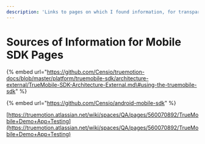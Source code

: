 ```yaml
---
description: 'Links to pages on which I found information, for transparency sake'
---
```


# Sources of Information for Mobile SDK Pages

{% embed url="https://github.com/Censio/truemotion-docs/blob/master/platform/truemobile-sdk/architecture-external/TrueMobile-SDK-Architecture-External.md\#using-the-truemobile-sdk" %}

{% embed url="https://github.com/Censio/android-mobile-sdk" %}

[https://truemotion.atlassian.net/wiki/spaces/QA/pages/560070892/TrueMobile+Demo+App+Testing](https://truemotion.atlassian.net/wiki/spaces/QA/pages/560070892/TrueMobile+Demo+App+Testing)

